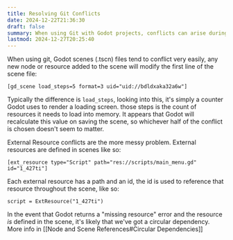 ```yaml
---
title: Resolving Git Conflicts
date: 2024-12-22T21:36:30
draft: false
summary: When using Git with Godot projects, conflicts can arise during merges or pulls due to changes made to scene files (.tscn) and external resources. This document provides guidance on resolving these conflicts.
lastmod: 2024-12-27T20:25:40
---
```

When using git, Godot scenes (.tscn) files tend to conflict very easily, any new node or resource added to the scene will modify the first line of the scene file:
```
[gd_scene load_steps=5 format=3 uid="uid://bdldxaka32a6w"]
```
Typically the difference is `load_steps`, looking into this, it's simply a counter Godot uses to render a loading screen. those steps is the count of resources it needs to load into memory. It appears that Godot will recalculate this value on saving the scene, so whichever half of the conflict is chosen doesn't seem to matter.

External Resource conflicts are the more messy problem. External resources are defined in scenes like so:
```
[ext_resource type="Script" path="res://scripts/main_menu.gd" id="1_427ti"]
```
Each external resource has a path and an id, the id is used to reference that resource throughout the scene, like so:
```
script = ExtResource("1_427ti")
```

In the event that Godot returns a "missing resource" error and the resource *is* defined in the scene, it's likely that we've got a circular dependency. More info in [[Node and Scene References#Circular Dependencies]]